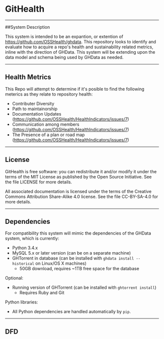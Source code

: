 # GitHealth
---
##System Description

This system is intended to be an expantion, or extention of https://github.com/OSSHealth/ghdata. This repository looks to identify and evaluate how to acquire a repo's health and sustainability related metrics, inline with the direction of GHData. This system will be extending upon the data model and schema being used by GHData as needed.

---
## Health Metrics

This Repo will attempt to determine if it's posible to find the following meterics as they relate to repository health:

- Contributer Diversity
- Path to maintainorship
- Documentation Updates (https://github.com/OSSHealth/HealthIndicators/issues/7)
- Communication among members (https://github.com/OSSHealth/HealthIndicators/issues/7)
- The Presence of a plan or road map (https://github.com/OSSHealth/HealthIndicators/issues/7)

---
## License

GitHealth is free software: you can redistribute it and/or modify it under the terms of the MIT License as published by the Open Source Initiative. See the file LICENSE for more details.

All associated documentation is licensed under the terms of the Creative Commons Attribution Share-Alike 4.0 license. See the file CC-BY-SA-4.0 for more details.

---
## Dependencies

For compatibility this system will mimic the dependencies of the GHData system, which is currently:

- Python 3.4.x
- MySQL 5.x or later version (can be on a separate machine)
- GHTorrent in database (can be installed with `ghdata install --historical` on Linux/OS X machines)
  - 50GB download, requires ~1TB free space for the database

Optional:
- Running version of GHTorrent (can be installed with `ghtorrent install`)
  - Requires Ruby and Git

Python libraries:
- All Python dependencies are handled automatically by `pip`.

---
## DFD


